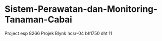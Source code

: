 # Sistem-Perawatan-dan-Monitoring-Tanaman-Cabai
Project esp 8266
Projek Blynk
hcsr-04
bh1750
dht 11
